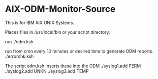 # AIX-ODM-Monitor-Source
This is for IBM AIX UNIX Systems. 

Places files in /usr/local/bin or your script directory.

run ./odm.ksh

run from cron every 10 minutes or desired time to generate ODM reports.  ./errorchk.ksh

The script odm.ksh inserts these into the ODM ./syslog1.add PERM ./syslog2.add UNKN ./syslog3.add TEMP
